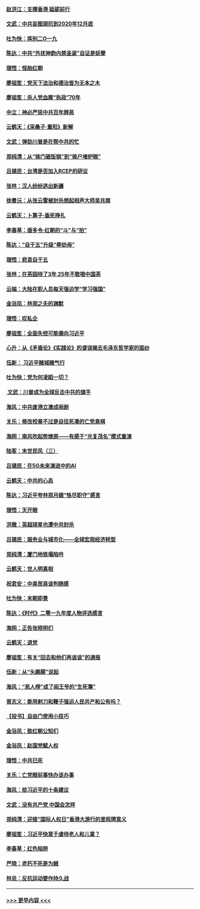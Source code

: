 #### [赵洪江：支撑香港 砥砺前行](../pages/nsc993/n11748482.md?t=12271455) 
#### [文武：中共妄图顽抗到2020年12月底](../pages/nsc993/n11748446.md?t=12271455) 
#### [吐为快：挥别二O一九](../pages/nsc993/n11748411.md?t=12271455) 
#### [陈达：中共“外扰神韵内禁圣诞”自证是妖孽](../pages/nsc993/n11748226.md?t=12271455) 
#### [理悟：怪胎红朝](../pages/nsc993/n11748206.md?t=12271455) 
#### [廖祖笙：党天下法治和德治皆为无本之木](../pages/nsc993/n11748135.md?t=12271455) 
#### [廖祖笙：杀人党血腥“执政”70年](../pages/nsc993/n11745144.md?t=12271455) 
#### [中立：神必严惩中共百年罪恶](../pages/nsc993/n11744970.md?t=12271455) 
#### [云鹤天：《采桑子‧重阳》新解](../pages/nsc993/n11744948.md?t=12271455) 
#### [文武：弹劾川普是在帮中共的忙](../pages/nsc993/n11744758.md?t=12271455) 
#### [郑纯清：从“挨门砸饭锅”到“挨户堵炉眼”](../pages/nsc993/n11744745.md?t=12271455) 
#### [吕锡民：台湾是否加入RCEP的研议](../pages/nsc993/n11744701.md?t=12271455) 
#### [张林：汉人纷纷逃出新疆](../pages/nsc993/n11743530.md?t=12271455) 
#### [徐曼沅：从张云雷被封杀想起相声大师吴兆南](../pages/nsc993/n11741816.md?t=12271455) 
#### [云鹤天：卜算子‧垂死挣扎](../pages/nsc993/n11739956.md?t=12271455) 
#### [李春草：唐多令‧红朝的“斗”与“拍”](../pages/nsc993/n11739830.md?t=12271455) 
#### [陈达：“自干五”升级“牵妨母”](../pages/nsc993/n11739724.md?t=12271455) 
#### [理悟：悲哀自干五](../pages/nsc993/n11739547.md?t=12271455) 
#### [张林：在茶园待了3年 25年不敢喝中国茶](../pages/nsc993/n11739240.md?t=12271455) 
#### [云端：大陆在职人员每天强迫学“学习强国”](../pages/nsc993/n11738735.md?t=12271455) 
#### [金浴凤：林郑之夫的渊默](../pages/nsc993/n11737735.md?t=12271455) 
#### [理悟：叹私企](../pages/nsc993/n11737715.md?t=12271455) 
#### [廖祖笙：全面失控可能袭向习近平](../pages/nsc993/n11737704.md?t=12271455) 
#### [心升：从《矛盾论》《实践论》的谬误揭去毛泽东哲学家的面纱](../pages/nsc993/n11736962.md?t=12271455) 
#### [伍新： 习近平赌城赌气行](../pages/nsc993/n11736929.md?t=12271455) 
#### [吐为快：党为何凌蹈一切？](../pages/nsc993/n11736915.md?t=12271455) 
#### [ 文武：川普成为全球反击中共的旗手](../pages/nsc993/n11736882.md?t=12271455) 
#### [海风：中共废港立澳成闹剧](../pages/nsc993/n11735857.md?t=12271455) 
#### [关乐：修改校章不过是自往死凑的亡党臭棋](../pages/nsc993/n11735097.md?t=12271455) 
#### [海网：南风吹起势燎原——有感于“光复茂名”模式重演](../pages/nsc993/n11732308.md?t=12271455) 
#### [陆客：末世民风（三）](../pages/nsc993/n11732211.md?t=12271455) 
#### [吕锡民：在5G未来演进中的AI](../pages/nsc993/n11730010.md?t=12271455) 
#### [云鹤天：中共的心态](../pages/nsc993/n11729906.md?t=12271455) 
#### [陈达：习近平夸林郑月娥“恪尽职守”感言](../pages/nsc993/n11729881.md?t=12271455) 
#### [理悟：天开眼](../pages/nsc993/n11729699.md?t=12271455) 
#### [洪微：英超球星也遭中共封杀](../pages/nsc993/n11727243.md?t=12271455) 
#### [吕锡民：服务业与城市化——全球宏观经济转型](../pages/nsc993/n11725845.md?t=12271455) 
#### [郑纯清：厦门地铁塌陷吟](../pages/nsc993/n11725813.md?t=12271455) 
#### [云鹤天：世人明真相](../pages/nsc993/n11725621.md?t=12271455) 
#### [祝君安：中美贸易谈判随感](../pages/nsc993/n11725609.md?t=12271455) 
#### [吐为快：末朝即景](../pages/nsc993/n11723365.md?t=12271455) 
#### [陈达：《时代》二零一九年度人物评选感言](../pages/nsc993/n11723337.md?t=12271455) 
#### [海网：正告张晓明们](../pages/nsc993/n11723228.md?t=12271455) 
#### [云鹤天：退党](../pages/nsc993/n11723056.md?t=12271455) 
#### [廖祖笙：有关“回去和他们再谈谈”的通报](../pages/nsc993/n11722442.md?t=12271455) 
#### [伍新：从“头踢脚”说起](../pages/nsc993/n11722429.md?t=12271455) 
#### [海风：“恶人榜”成了阎王爷的“生死簿”](../pages/nsc993/n11722272.md?t=12271455) 
#### [胥志义：能用剌刀和鞭子强迫人民共产和公有吗？](../pages/nsc993/n11720569.md?t=12271455) 
#### [【投书】自由门使用小技巧](../pages/nsc993/n11720180.md?t=12271455) 
#### [金浴凤：致红朝公知们](../pages/nsc993/n11720563.md?t=12271455) 
#### [金浴凤：赵国党赋人权](../pages/nsc993/n11720533.md?t=12271455) 
#### [理悟：中共已死](../pages/nsc993/n11720233.md?t=12271455) 
#### [关乐：亡党眼前事快办该办事](../pages/nsc993/n11719160.md?t=12271455) 
#### [海风：给习近平的十条建议](../pages/nsc993/n11717616.md?t=12271455) 
#### [文武：没有共产党 中国会怎样](../pages/nsc993/n11717584.md?t=12271455) 
#### [郑纯清：迎接“国际人权日”香港大游行的里程牌意义](../pages/nsc993/n11717417.md?t=12271455) 
#### [廖祖笙：习近平快意于虐待老人和儿童？](../pages/nsc993/n11715313.md?t=12271455) 
#### [李春草：红色陷阱](../pages/nsc993/n11715029.md?t=12271455) 
#### [严晓：老朽不死是为贼](../pages/nsc993/n11712910.md?t=12271455) 
#### [林忌：反抗运动要作持久战](../pages/nsc993/n11712623.md?t=12271455) 

----
#### [ >>> 更早内容 <<< ](../indexes/nsc993-earlier.md)
